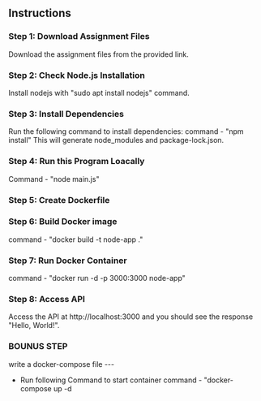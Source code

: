 ## Instructions

### Step 1: Download Assignment Files

Download the assignment files from the provided link.

### Step 2: Check Node.js Installation

 Install nodejs with "sudo apt install nodejs" command.

### Step 3: Install Dependencies

Run the following command to install dependencies:
command - "npm install"
This will generate node_modules and package-lock.json.

### Step 4: Run this Program Loacally 

Command - "node main.js"

### Step 5: Create Dockerfile

### Step 6: Build Docker image

command - "docker build -t node-app ."

### Step 7: Run Docker Container

command - "docker run -d -p 3000:3000 node-app"

### Step 8: Access API

Access the API at http://localhost:3000 and you should see the response "Hello, World!".

### BOUNUS STEP

write a docker-compose file ---
- Run following Command to start container
  command - "docker-compose up -d

